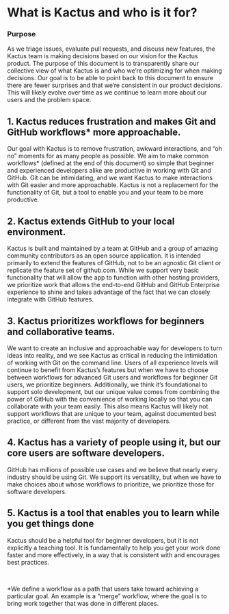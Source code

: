 # What is Kactus and who is it for?

### Purpose
As we triage issues, evaluate pull requests, and discuss new features, the Kactus team is
making decisions based on our vision for the Kactus product. The purpose of this document
is to transparently share our collective view of what Kactus is and who we’re optimizing
for when making decisions. Our goal is to be able to point back to this document to ensure there are
fewer surprises and that we’re consistent in our product decisions. This will likely evolve
over time as we continue to learn more about our users and the problem space.

## 1. Kactus reduces frustration and makes Git and GitHub workflows* more approachable.

Our goal with Kactus is to remove frustration, awkward interactions, and “oh no” moments
for as many people as possible. We aim to make common workflows* (defined at the end of this document)
so simple that beginner and experienced developers alike are productive in working with Git and GitHub.
Git can be intimidating, and we want Kactus to make interactions with Git easier and more
approachable. Kactus is not a replacement for the functionality of Git, but a tool to enable
you and your team to be more productive.

## 2. Kactus extends GitHub to your local environment.

Kactus is built and maintained by a team at GitHub and a group of amazing community contributors
as an open source application. It is intended primarily to extend the features of GitHub, not to be an
agnostic Git client or replicate the feature set of github.com. While we support very basic functionality
that will allow the app to function with other hosting providers, we prioritize work that allows the
end-to-end GitHub and GitHub Enterprise experience to shine and takes advantage of the fact that we can
closely integrate with GitHub features.

## 3. Kactus prioritizes workflows for beginners and collaborative teams.

We want to create an inclusive and approachable way for developers to turn ideas into reality, and we see
Kactus as critical in reducing the intimidation of working with Git on the command line. Users of
all experience levels will continue to benefit from Kactus’s features but when we have to choose
between workflows for advanced Git users and workflows for beginner Git users, we prioritize beginners.
Additionally, we think it’s foundational to support solo development, but our unique value comes from combining
the power of GitHub with the convenience of working locally so that you can collaborate with your team easily.
This also means Kactus will likely not support workflows that are unique to your team, against
documented best practice, or different from the vast majority of developers.

## 4. Kactus has a variety of people using it, but our core users are software developers.

GitHub has millions of possible use cases and we believe that nearly every industry should be using Git.
We support its versatility, but when we have to make choices about whose workflows to prioritize,
we prioritize those for software developers.

## 5. Kactus is a tool that enables you to learn while you get things done

Kactus should be a helpful tool for beginner developers, but it is not explicitly a teaching tool.
It is fundamentally to help you get your work done faster and more effectively, in a way that is consistent
with and encourages best practices.

&nbsp;&nbsp;&nbsp;&nbsp;

*We define a workflow as a path that users take toward achieving a particular goal. An example is a “merge”
workflow, where the goal is to bring work together that was done in different places.
